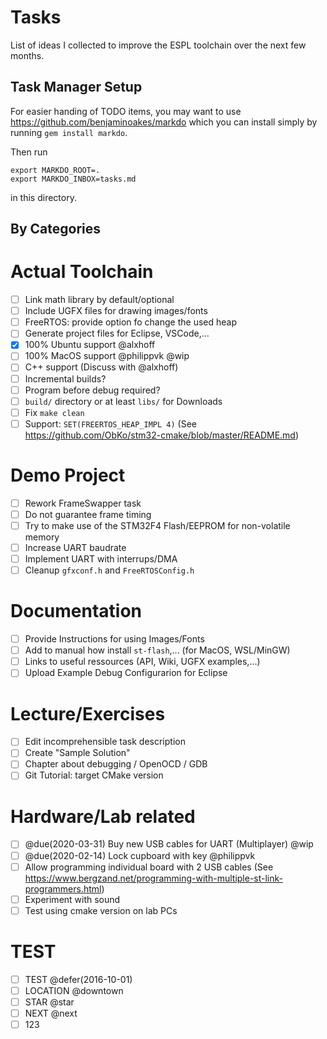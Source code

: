 # Tasks

List of ideas I collected to improve the ESPL toolchain over the next few months.

## Task Manager Setup

For easier handing of TODO items, you may want to use https://github.com/benjaminoakes/markdo which you can install simply by running `gem install markdo`.

Then run
```
export MARKDO_ROOT=.
export MARKDO_INBOX=tasks.md
```

in this directory.

## By Categories

# Actual Toolchain

- [ ] Link math library by default/optional
- [ ] Include UGFX files for drawing images/fonts
- [ ] FreeRTOS: provide option fo change the used heap
- [ ] Generate project files for Eclipse, VSCode,...
- [x] 100% Ubuntu support @alxhoff
- [ ] 100% MacOS support @philippvk @wip
- [ ] C++ support (Discuss with @alxhoff)
- [ ] Incremental builds?
- [ ] Program before debug required?
- [ ] `build/` directory or at least `libs/` for Downloads
- [ ] Fix `make clean`
- [ ] Support: `SET(FREERTOS_HEAP_IMPL 4)` (See https://github.com/ObKo/stm32-cmake/blob/master/README.md)

# Demo Project

- [ ] Rework FrameSwapper task
- [ ] Do not guarantee frame timing
- [ ] Try to make use of the STM32F4 Flash/EEPROM for non-volatile memory
- [ ] Increase UART baudrate
- [ ] Implement UART with interrups/DMA
- [ ] Cleanup `gfxconf.h` and `FreeRTOSConfig.h`

# Documentation

- [ ] Provide Instructions for using Images/Fonts
- [ ] Add to manual how install `st-flash`,... (for MacOS, WSL/MinGW)
- [ ] Links to useful ressources (API, Wiki, UGFX examples,...)
- [ ] Upload Example Debug Configurarion for Eclipse

# Lecture/Exercises

- [ ] Edit incomprehensible task description
- [ ] Create "Sample Solution"
- [ ] Chapter about debugging / OpenOCD / GDB
- [ ] Git Tutorial: target CMake version

# Hardware/Lab related

- [ ] @due(2020-03-31) Buy new USB cables for UART (Multiplayer) @wip
- [ ] @due(2020-02-14) Lock cupboard with key @philippvk
- [ ] Allow programming individual board with 2 USB cables (See https://www.bergzand.net/programming-with-multiple-st-link-programmers.html)
- [ ] Experiment with sound
- [ ] Test using cmake version on lab PCs

# TEST

- [ ] TEST @defer(2016-10-01)
- [ ] LOCATION @downtown
- [ ] STAR @star
- [ ] NEXT @next
- [ ] 123
